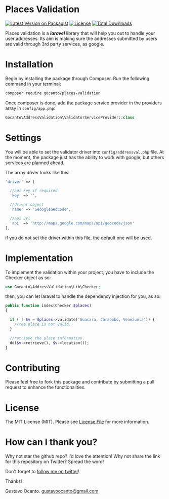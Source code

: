 # Places Validation

[![Latest Version on Packagist](https://img.shields.io/packagist/v/gocanto/places-validation.svg?style=flat-square)](https://img.shields.io/packagist/v/gocanto/places-validation.svg)
<a href="https://github.com/gocanto/google-autocomplete/blob/master/LICENSE.md"><img src="https://img.shields.io/npm/l/easiest-js-validator.svg" alt="License"></a>
[![Total Downloads](https://img.shields.io/packagist/dt/gocanto/places-validation.svg?style=flat-square)](https://img.shields.io/packagist/dt/gocanto/places-validation.svg?style=flat-square)


Places validation is a ***laravel*** library that will help you out to handle your user addresses. Its aim is making sure the addresses submitted by users are valid through 3rd party services, as google.


# Installation

Begin by installing the package through Composer. Run the following command in your terminal:

```bash
composer require gocanto/places-validation
```

Once composer is done, add the package service provider in the providers array in `config/app.php`:

```php
Gocanto\AddressValidation\ValidatorServiceProvider::class
```


# Settings

You will be able to set the validator driver into ```config/addressval.php``` file. At the moment, the package just has the ability to work with google, but others services are planned ahead.


The array driver looks like this: 
```php
'driver' => [

  //api key if required
  'key' => '',

  //driver object
  'name' => 'GeoogleGeocode',

  //api url
  'api' => 'http://maps.google.com/maps/api/geocode/json'
],
```

if you do not set the driver within this file, the default one will be used. 


# Implementation

To implement the validation within your project, you have to include the Checker object as so:
```php
use Gocanto\AddressValidation\Lib\Checker;
```


then, you can let laravel to handle the dependency injection for you, as so: 
```php
public function index(Checker $places)
{

  if ( ! $v = $places->validate('Guacara, Carabobo, Venezuela')) {
    //the place is not valid.
  }

  //retrieve the place information.
  dd($v->retrieve(), $v->location());
}
```



# Contributing

Please feel free to fork this package and contribute by submitting a pull request to enhance the functionalities.


# License

The MIT License (MIT). Please see [License File](LICENSE.md) for more information.


# How can I thank you?
Why not star the github repo? I'd love the attention! Why not share the link for this repository on Twitter? Spread the word!


Don't forget to [follow me on twitter](https://twitter.com/gocanto)!

Thanks!

Gustavo Ocanto.
gustavoocanto@gmail.com



